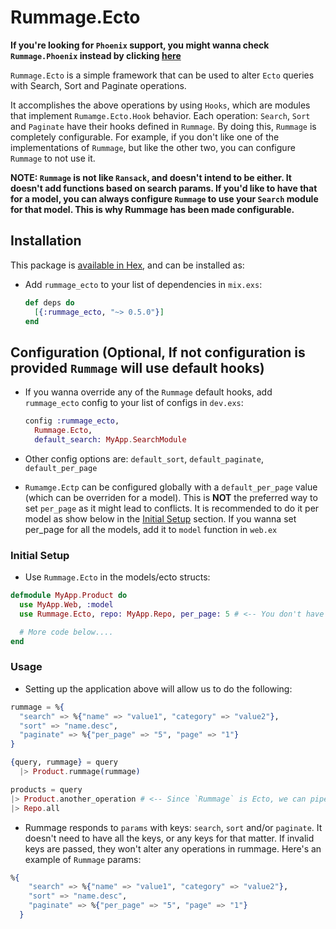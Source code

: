 # Rummage.Ecto

**If you're looking for `Phoenix` support, you might wanna check `Rummage.Phoenix` instead by clicking
[here](https://github.com/Excipients/rummage_phoenix)**

`Rummage.Ecto` is a simple framework that can be used to alter `Ecto` queries with Search, Sort and Paginate operations.

It accomplishes the above operations by using `Hooks`, which are modules that implement `Rumamge.Ecto.Hook` behavior.
Each operation: `Search`, `Sort` and `Paginate` have their hooks defined in `Rummage`. By doing this, `Rummage` is completely
configurable. For example, if you don't like one of the implementations of `Rummage`, but like the other two,
 you can configure `Rummage` to not use it.


**NOTE: `Rummage` is not like `Ransack`, and doesn't intend to be either. It doesn't add functions based on search params.
If you'd like to have that for a model, you can always configure `Rummage` to use your `Search` module for that model. This
is why Rummage has been made configurable.**

## Installation

This package is [available in Hex](https://hexdocs.pm/rummage_ecto/api-reference.html), and can be installed as:

  - Add `rummage_ecto` to your list of dependencies in `mix.exs`:

    ```elixir
    def deps do
      [{:rummage_ecto, "~> 0.5.0"}]
    end
    ```


## Configuration (Optional, If not configuration is provided `Rummage` will use default hooks)

  - If you wanna override any of the `Rummage` default hooks,
    add `rummage_ecto` config to your list of configs in `dev.exs`:

    ```elixir
    config :rummage_ecto,
      Rummage.Ecto,
      default_search: MyApp.SearchModule
    ```

  - Other config options are: `default_sort`, `default_paginate`, `default_per_page`

  - `Rumamge.Ectp` can be configured globally with a `default_per_page` value (which can be overriden for a model).
    This is **NOT** the preferred way to set `per_page` as it might lead to conflicts. It is recommended to
    do it per model as show below in the [Initial Setup](#initial-setup) section. If you wanna set per_page
    for all the models, add it to `model` function in `web.ex`


### Initial Setup

  - Use `Rummage.Ecto` in the models/ecto structs:

  ```elixir
  defmodule MyApp.Product do
    use MyApp.Web, :model
    use Rummage.Ecto, repo: MyApp.Repo, per_page: 5 # <-- You don't have to pass per_page if you have set it in the config.exs, but this way is preferred over setting it up in config file.

    # More code below....
  end
  ```

### Usage

  - Setting up the application above will allow us to do the following:

  ```elixir
  rummage = %{
    "search" => %{"name" => "value1", "category" => "value2"},
    "sort" => "name.desc",
    "paginate" => %{"per_page" => "5", "page" => "1"}
  }

  {query, rummage} = query
    |> Product.rummage(rummage)

  products = query
  |> Product.another_operation # <-- Since `Rummage` is Ecto, we can pipe the result query into another query operation.
  |> Repo.all
  ```

  - Rummage responds to `params` with keys: `search`, `sort` and/or `paginate`. It doesn't need to have all the keys, or any keys for that matter.
    If invalid keys are passed, they won't alter any operations in rummage. Here's an example of `Rummage` params:

  ```elixir
  %{
      "search" => %{"name" => "value1", "category" => "value2"},
      "sort" => "name.desc",
      "paginate" => %{"per_page" => "5", "page" => "1"}
    }
  ```


